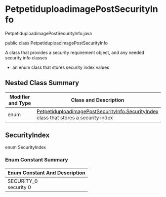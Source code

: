 # PetpetiduploadimagePostSecurityInfo
PetpetiduploadimagePostSecurityInfo.java

public class PetpetiduploadimagePostSecurityInfo

A class that provides a security requirement object, and any needed security info classes
- an enum class that stores security index values

## Nested Class Summary
| Modifier and Type | Class and Description |
| ----------------- | --------------------- |
| enum | [PetpetiduploadimagePostSecurityInfo.SecurityIndex](#securityindex)<br>class that stores a security index |

## SecurityIndex
enum SecurityIndex<br>

### Enum Constant Summary
| Enum Constant And Description |
| ----------------------------- |
| SECURITY_0<br>security 0 |
